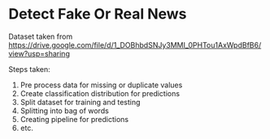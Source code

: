 # Detect Fake Or Real News

Dataset taken from
https://drive.google.com/file/d/1_DOBhbdSNJy3MMI_0PHTou1AxWpdBfB6/view?usp=sharing

Steps taken:
1. Pre process data for missing or duplicate values
2. Create classification distribution for predictions
3. Split dataset for training and testing
4. Splitting into bag of words
5. Creating pipeline for predictions
6. etc.
